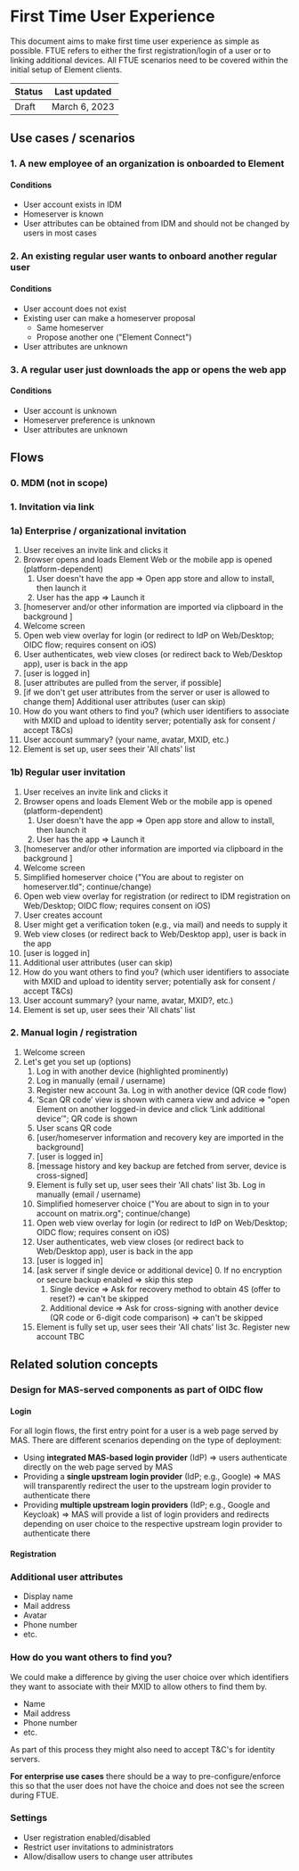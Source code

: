 # First Time User Experience

This document aims to make first time user experience as simple as possible. FTUE refers to either the first registration/login of a user or to linking additional devices. All FTUE scenarios need to be covered within the initial setup of Element clients.

| Status | Last updated |
|--|--|
| Draft | March 6, 2023 |

## Use cases / scenarios

### 1. A new employee of an organization is onboarded to Element

#### Conditions
- User account exists in IDM
- Homeserver is known
- User attributes can be obtained from IDM and should not be changed by users in most cases

### 2. An existing regular user wants to onboard another regular user

#### Conditions
- User account does not exist
- Existing user can make a homeserver proposal
	- Same homeserver
	- Propose another one ("Element Connect")
- User attributes are unknown

### 3. A regular user just downloads the app or opens the web app

#### Conditions
- User account is unknown
- Homeserver preference is unknown
- User attributes are unknown

## Flows

### 0. MDM (not in scope)

### 1. Invitation via link

### 1a) Enterprise / organizational invitation

1. User receives an invite link and clicks it
2. Browser opens and loads Element Web or the mobile app is opened (platform-dependent)
	1. User doesn't have the app => Open app store and allow to install, then launch it
	2. User has the app => Launch it
3. [homeserver and/or other information are imported via clipboard in the background ]
4. Welcome screen
5. Open web view overlay for login (or redirect to IdP on Web/Desktop; OIDC flow; requires consent on iOS)
6. User authenticates, web view closes (or redirect back to Web/Desktop app), user is back in the app
7. [user is logged in]
8. [user attributes are pulled from the server, if possible]
9. [if we don't get user attributes from the server or user is allowed to change them] Additional user attributes (user can skip)
10. How do you want others to find you? (which user identifiers to associate with MXID and upload to identity server; potentially ask for consent / accept T&Cs)
11. User account summary? (your name, avatar, MXID, etc.)
12. Element is set up, user sees their 'All chats' list 


### 1b) Regular user invitation

1. User receives an invite link and clicks it
2. Browser opens and loads Element Web or the mobile app is opened (platform-dependent)
	1. User doesn't have the app => Open app store and allow to install, then launch it
	2. User has the app => Launch it
3. [homeserver and/or other information are imported via clipboard in the background ]
4. Welcome screen
5. Simplified homeserver choice ("You are about to register on homeserver.tld"; continue/change)
6. Open web view overlay for registration (or redirect to IDM registration on Web/Desktop; OIDC flow; requires consent on iOS)
7. User creates account
8. User might get a verification token (e.g., via mail) and needs to supply it
9. Web view closes (or redirect back to Web/Desktop app), user is back in the app
10. [user is logged in]
11. Additional user attributes (user can skip)
12. How do you want others to find you? (which user identifiers to associate with MXID and upload to identity server; potentially ask for consent / accept T&Cs)
13. User account summary? (your name, avatar, MXID?, etc.)
14. Element is set up, user sees their 'All chats' list 

### 2. Manual login / registration

1.  Welcome screen
2.  Let's get you set up (options)
	1.  Log in with another device (highlighted prominently)
	2.  Log in manually (email / username)
	3.  Register new account
3a.  Log in with another device (QR code flow)
	1.  ‘Scan QR code’ view is shown with camera view and advice => "open Element on another logged-in device and click ‘Link additional device’"; QR code is shown
	2.  User scans QR code
	3.  [user/homeserver information and recovery key are imported in the background]
	4.  [user is logged in]
	5.  [message history and key backup are fetched from server, device is cross-signed]
	6.  Element is fully set up, user sees their 'All chats' list
3b. Log in manually (email / username)
	1. Simplified homeserver choice ("You are about to sign in to your account on matrix.org"; continue/change)
	2. Open web view overlay for login (or redirect to IdP on Web/Desktop; OIDC flow; requires consent on iOS)
	3. User authenticates, web view closes (or redirect back to Web/Desktop app), user is back in the app
	4. [user is logged in]
	5. [ask server if single device or additional device]
		0. If no encryption or secure backup enabled => skip this step
		1. Single device => Ask for recovery method to obtain 4S (offer to reset?) => can't be skipped
		2. Additional device => Ask for cross-signing with another device (QR code or 6-digit code comparison) => can't be skipped
	6. Element is fully set up, user sees their 'All chats' list
3c. Register new account
	TBC

## Related solution concepts

### Design for MAS-served components as part of OIDC flow
#### Login

For all login flows, the first entry point for a user is a web page served by MAS. There are different scenarios depending on the type of deployment:

- Using **integrated MAS-based login provider** (IdP) => users authenticate directly on the web page served by MAS
- Providing a **single upstream login provider** (IdP; e.g., Google) => MAS will transparently redirect the user to the upstream login provider to authenticate there
- Providing **multiple upstream login providers** (IdP; e.g., Google and Keycloak) => MAS will provide a list of login providers and redirects depending on user choice to the respective upstream login provider to authenticate there

#### Registration

### Additional user attributes

- Display name
- Mail address
- Avatar
- Phone number
- etc.

### How do you want others to find you?

We could make a difference by giving the user choice over which identifiers they want to associate with their MXID to allow others to find them by.

- Name
- Mail address
- Phone number
- etc.

As part of this process they might also need to accept T&C's for identity servers.

**For enterprise use cases** there should be a way to pre-configure/enforce this so that the user does not have the choice and does not see the screen during FTUE.

### Settings
- User registration enabled/disabled
- Restrict user invitations to administrators
- Allow/disallow users to change user attributes
